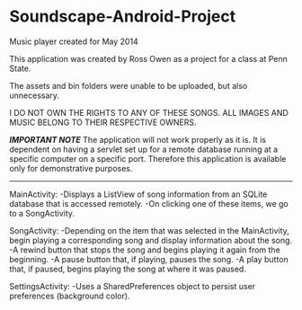 Soundscape-Android-Project
==========================

Music player created for May 2014

This application was created by Ross Owen as a project for a class at Penn State.

The assets and bin folders were unable to be uploaded, but also unnecessary. 

I DO NOT OWN THE RIGHTS TO ANY OF THESE SONGS.
ALL IMAGES AND MUSIC BELONG TO THEIR RESPECTIVE OWNERS.

***IMPORTANT NOTE***
The application will not work properly as it is.
It is dependent on having a servlet set up for a remote database running at a specific computer on a specific port.
Therefore this application is available only for demonstrative purposes.
********************

MainActivity:
-Displays a ListView of song information from an SQLite database that is accessed remotely.
-On clicking one of these items, we go to a SongActivity.

SongActivity:
-Depending on the item that was selected in the MainActivity, begin playing a corresponding song and display information about the song.
-A rewind button that stops the song and begins playing it again from the beginning.
-A pause button that, if playing, pauses the song.
-A play button that, if paused, begins playing the song at where it was paused.

SettingsActivity:
-Uses a SharedPreferences object to persist user preferences (background color).
